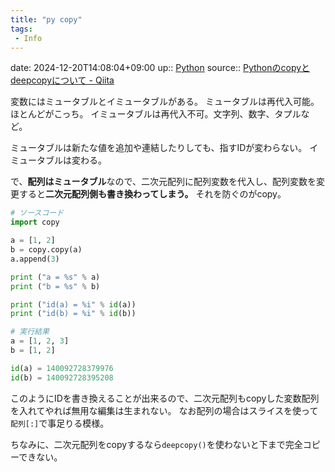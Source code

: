 ```yaml
---
title: "py copy"
tags:
 - Info
---
```


date: 2024-12-20T14:08:04+09:00
up:: [Python](../Bar/Program/Python.md)
source:: [Pythonのcopyとdeepcopyについて - Qiita](https://qiita.com/Kaz_K/items/a3d619b9e670e689b6db)

変数にはミュータブルとイミュータブルがある。
ミュータブルは再代入可能。ほとんどがこっち。
イミュータブルは再代入不可。文字列、数字、タプルなど。

ミュータブルは新たな値を追加や連結したりしても、指すIDが変わらない。
イミュータブルは変わる。

で、**配列はミュータブル**なので、二次元配列に配列変数を代入し、配列変数を変更すると**二次元配列側も書き換わってしまう。**
それを防ぐのがcopy。

```python
# ソースコード
import copy

a = [1, 2]
b = copy.copy(a)
a.append(3)

print ("a = %s" % a)
print ("b = %s" % b)

print ("id(a) = %i" % id(a))
print ("id(b) = %i" % id(b))

# 実行結果
a = [1, 2, 3]
b = [1, 2]

id(a) = 140092728379976
id(b) = 140092728395208
```

このようにIDを書き換えることが出来るので、二次元配列もcopyした変数配列を入れてやれば無用な編集は生まれない。
なお配列の場合はスライスを使って`配列[:]`で事足りる模様。

ちなみに、二次元配列をcopyするなら`deepcopy()`を使わないと下まで完全コピーできない。